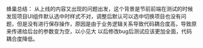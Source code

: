 蜂巢总结：
  从上线的内容又出现的问题出发，这个背景是节前前端在测试的时候发现项目UI组件默认选中时样式不对，调整后默认可以选中切换项目也没有问题，但是没有进行保存操作，原因是由于业务逻辑关系导致代码耦合度高，导致原来传递给后台的参数变为空，以小见大 以后修改bug后测试应该更加全面，代码耦合度降低。